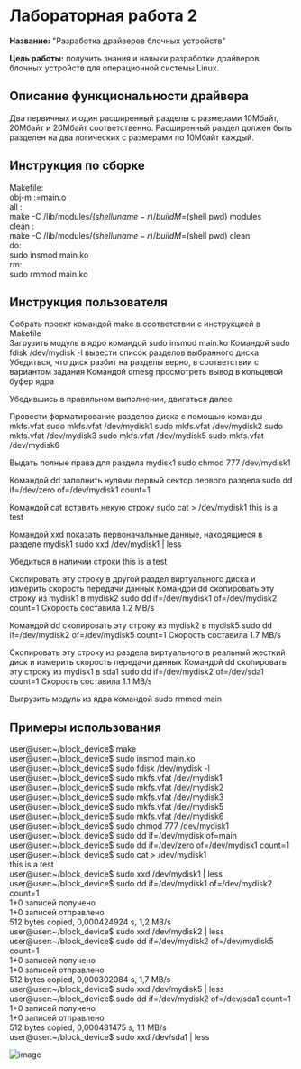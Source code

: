 # Лабораторная работа 2

**Название:** "Разработка драйверов блочных устройств"

**Цель работы:** получить знания и навыки разработки драйверов блочных устройств для операционной системы Linux. 

## Описание функциональности драйвера

Два первичных и один расширенный разделы с размерами  10Мбайт, 20Мбайт и 20Мбайт соответственно. Расширенный  раздел должен быть разделен на два логических с размерами  по 10Мбайт каждый.

## Инструкция по сборке
Makefile:  
obj-m :=main.o  
all :  
	make -C /lib/modules/$(shell uname -r)/build M=$(shell pwd) modules  
clean :  
	make -C /lib/modules/$(shell uname -r)/build M=$(shell pwd) clean  
do:  
	sudo insmod main.ko  
rm:  
	sudo rmmod main.ko  

## Инструкция пользователя
Собрать проект командой make в соответствии с инструкцией в Makefile  
Загрузить модуль в ядро командой sudo insmod main.ko
Командой sudo fdisk /dev/mydisk -l вывести список разделов выбранного диска
Убедиться, что диск разбит на разделы верно, в соответствии с вариантом задания
Командой dmesg просмотреть вывод в кольцевой буфер ядра

Убедившись в правильном выполнении, двигаться далее

Провести форматирование разделов диска с помощью команды mkfs.vfat
sudo mkfs.vfat /dev/mydisk1
sudo mkfs.vfat /dev/mydisk2
sudo mkfs.vfat /dev/mydisk3
sudo mkfs.vfat /dev/mydisk5
sudo mkfs.vfat /dev/mydisk6

Выдать полные права для раздела mydisk1
sudo chmod 777 /dev/mydisk1

Командой dd заполнить нулями первый сектор первого раздела
sudo dd if=/dev/zero of=/dev/mydisk1 count=1

Командой cat вставить некую строку 
sudo cat > /dev/mydisk1
this is a test 

Командой xxd показать первоначальные данные, находящиеся в разделе mydisk1
sudo xxd /dev/mydisk1 | less

Убедиться в наличии строки this is a test 

Скопировать эту строку в другой раздел виртуального диска и измерить скорость передачи данных
Командой dd скопировать эту строку из mydisk1 в mydisk2 
sudo dd if=/dev/mydisk1 of=/dev/mydisk2 count=1
Скорость составила 1.2 MB/s

Командой dd скопировать эту строку из mydisk2 в mydisk5 
sudo dd if=/dev/mydisk2 of=/dev/mydisk5 count=1
Скорость составила 1.7 MB/s

Скопировать эту строку из раздела виртуального в реальный жесткий диск и измерить скорость передачи данных
Командой dd скопировать эту строку из mydisk1 в sda1 
sudo dd if=/dev/mydisk2 of=/dev/sda1 count=1
Скорость составила  1.1 MB/s

Выгрузить модуль из ядра командой sudo rmmod main
## Примеры использования

user@user:~/block_device$ make  
user@user:~/block_device$ sudo insmod main.ko  
user@user:~/block_device$ sudo fdisk /dev/mydisk -l  
user@user:~/block_device$ sudo mkfs.vfat /dev/mydisk1  
user@user:~/block_device$ sudo mkfs.vfat /dev/mydisk2  
user@user:~/block_device$ sudo mkfs.vfat /dev/mydisk3  
user@user:~/block_device$ sudo mkfs.vfat /dev/mydisk5  
user@user:~/block_device$ sudo mkfs.vfat /dev/mydisk6  
user@user:~/block_device$ sudo chmod 777 /dev/mydisk1   
user\@user:~/block_device$ sudo dd if=/dev/mydisk of=main  
user\@user:~/block_device$ sudo dd if=/dev/zero of=/dev/mydisk1 count=1  
user\@user:~/block_device$ sudo cat > /dev/mydisk1  
this is a test  
user@user:~/block_device$ sudo xxd /dev/mydisk1 | less  
user@user:~/block_device$ sudo dd if=/dev/mydisk1 of=/dev/mydisk2 count=1  
1+0 записей получено  
1+0 записей отправлено  
512 bytes copied, 0,000424924 s, 1,2 MB/s  
user\@user:~/block_device$ sudo xxd /dev/mydisk2 | less  
user\@user:~/block_device$ sudo dd if=/dev/mydisk2 of=/dev/mydisk5 count=1  
1+0 записей получено  
1+0 записей отправлено  
512 bytes copied, 0,000302084 s, 1,7 MB/s  
user\@user:~/block_device$ sudo xxd /dev/mydisk5 | less    
user\@user:~/block_device$ sudo dd if=/dev/mydisk2 of=/dev/sda1 count=1  
1+0 записей получено  
1+0 записей отправлено   
512 bytes copied, 0,000481475 s, 1,1 MB/s  
user\@user:~/block_device$ sudo xxd /dev/sda1 | less  

![image](https://user-images.githubusercontent.com/48588005/110636148-fc337e80-81bc-11eb-9e63-52e818f9bb8d.png)



